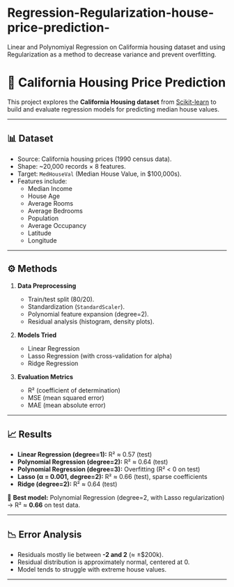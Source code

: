 # Regression-Regularization-house-price-prediction-
Linear and Polynomiyal Regression on Califormia housing dataset and using Regularization as a method to decrease variance and prevent overfitting.

# 🏡 California Housing Price Prediction

This project explores the **California Housing dataset** from [Scikit-learn](https://scikit-learn.org/stable/datasets/real_world.html#california-housing-dataset) to build and evaluate regression models for predicting median house values.

---

## 📊 Dataset
- Source: California housing prices (1990 census data).
- Shape: ~20,000 records × 8 features.
- Target: `MedHouseVal` (Median House Value, in $100,000s).
- Features include:
  - Median Income  
  - House Age  
  - Average Rooms  
  - Average Bedrooms  
  - Population  
  - Average Occupancy  
  - Latitude  
  - Longitude  

---

## ⚙️ Methods
1. **Data Preprocessing**
   - Train/test split (80/20).
   - Standardization (`StandardScaler`).
   - Polynomial feature expansion (degree=2).
   - Residual analysis (histogram, density plots).

2. **Models Tried**
   - Linear Regression  
   - Lasso Regression (with cross-validation for alpha)  
   - Ridge Regression  

3. **Evaluation Metrics**
   - R² (coefficient of determination)  
   - MSE (mean squared error)  
   - MAE (mean absolute error)  

---

## 📈 Results
- **Linear Regression (degree=1):** R² ≈ 0.57 (test)
- **Polynomial Regression (degree=2):** R² ≈ 0.64 (test)
- **Polynomial Regression (degree=3):** Overfitting (R² < 0 on test)
- **Lasso (α = 0.001, degree=2):** R² ≈ 0.66 (test), sparse coefficients
- **Ridge (degree=2):** R² ≈ 0.64 (test)

🔎 **Best model:** Polynomial Regression (degree=2, with Lasso regularization) → R² ≈ **0.66** on test data.  

---

## 📉 Error Analysis
- Residuals mostly lie between **-2 and 2** (≈ ±$200k).  
- Residual distribution is approximately normal, centered at 0.  
- Model tends to struggle with extreme house values.  

---

